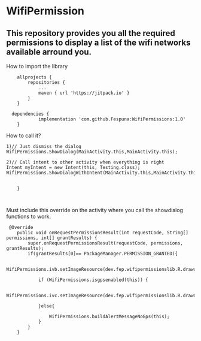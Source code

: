# WifiPermission

This repository provides you all the required permissions to display a list of the wifi networks available arround you.
----------------

How to import the library

```
	allprojects {
		repositories {
			...
			maven { url 'https://jitpack.io' }
		}
	}
```

```
  dependencies {
	        implementation 'com.github.Fespuna:WifiPermissions:1.0'
	} 
```

How to call it?

```
1)// Just dismiss the dialog
WifiPermissions.ShowDialog(MainActivity.this,MainActivity.this);

2)// Call intent to other activity when everything is right
Intent myIntent = new Intent(this, Testing.class);
WifiPermissions.ShowDialogWithIntent(MainActivity.this,MainActivity.this,myIntent);


    }

   
```

Must include this override on the activity where you call the showdialog functions to work.

```
 @Override
    public void onRequestPermissionsResult(int requestCode, String[] permissions, int[] grantResults) {
        super.onRequestPermissionsResult(requestCode, permissions, grantResults);
        if(grantResults[0]== PackageManager.PERMISSION_GRANTED){

            WifiPermissions.ivb.setImageResource(dev.fep.wifipermissionslib.R.drawable.checkkk);

            if (WifiPermissions.isgpsenabled(this)) {

                WifiPermissions.ivc.setImageResource(dev.fep.wifipermissionslib.R.drawable.checkkk);

            }else{

                WifiPermissions.buildAlertMessageNoGps(this);
            }
        }
    }
```
